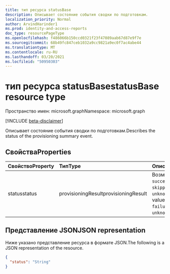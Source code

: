 ```yaml
---
title: тип ресурса statusBase
description: Описывает состояние события сводки по подготовкам.
localization_priority: Normal
author: ArvindHarinder1
ms.prod: identity-and-access-reports
doc_type: resourcePageType
ms.openlocfilehash: f486066b150ccd0321f23f47089aab67d87e9f7e
ms.sourcegitcommit: 68b49fc847ceb1032a9cc9821a9ec0f7ac4abe44
ms.translationtype: MT
ms.contentlocale: ru-RU
ms.lasthandoff: 03/20/2021
ms.locfileid: "50950303"
---
```

# <a name="statusbase-resource-type"></a><span data-ttu-id="db1fc-103">тип ресурса statusBase</span><span class="sxs-lookup"><span data-stu-id="db1fc-103">statusBase resource type</span></span>

<span data-ttu-id="db1fc-104">Пространство имен: microsoft.graph</span><span class="sxs-lookup"><span data-stu-id="db1fc-104">Namespace: microsoft.graph</span></span>

[!INCLUDE [beta-disclaimer](../../includes/beta-disclaimer.md)]

<span data-ttu-id="db1fc-105">Описывает состояние события сводки по подготовкам.</span><span class="sxs-lookup"><span data-stu-id="db1fc-105">Describes the status of the provisioning summary event.</span></span> 

## <a name="properties"></a><span data-ttu-id="db1fc-106">Свойства</span><span class="sxs-lookup"><span data-stu-id="db1fc-106">Properties</span></span>

| <span data-ttu-id="db1fc-107">Свойство</span><span class="sxs-lookup"><span data-stu-id="db1fc-107">Property</span></span>     | <span data-ttu-id="db1fc-108">Тип</span><span class="sxs-lookup"><span data-stu-id="db1fc-108">Type</span></span>        | <span data-ttu-id="db1fc-109">Описание</span><span class="sxs-lookup"><span data-stu-id="db1fc-109">Description</span></span> |
|:-------------|:------------|:------------|
|<span data-ttu-id="db1fc-110">status</span><span class="sxs-lookup"><span data-stu-id="db1fc-110">status</span></span>|<span data-ttu-id="db1fc-111">provisioningResult</span><span class="sxs-lookup"><span data-stu-id="db1fc-111">provisioningResult</span></span>| <span data-ttu-id="db1fc-112">Возможные значения: `success`, `warning`, `failure`, `skipped`, `unknownFutureValue`.</span><span class="sxs-lookup"><span data-stu-id="db1fc-112">Possible values are: `success`, `warning`, `failure`, `skipped`, `unknownFutureValue`.</span></span>|

## <a name="json-representation"></a><span data-ttu-id="db1fc-113">Представление JSON</span><span class="sxs-lookup"><span data-stu-id="db1fc-113">JSON representation</span></span>

<span data-ttu-id="db1fc-114">Ниже указано представление ресурса в формате JSON.</span><span class="sxs-lookup"><span data-stu-id="db1fc-114">The following is a JSON representation of the resource.</span></span>

<!-- {
  "blockType": "resource",
  "optionalProperties": [

  ],
  "@odata.type": "microsoft.graph.statusBase",
  "baseType": null
}-->

```json
{
  "status": "String"
}
```

<!-- uuid: 16cd6b66-4b1a-43a1-adaf-3a886856ed98
2019-02-04 14:57:30 UTC -->
<!-- {
  "type": "#page.annotation",
  "description": "statusBase resource",
  "keywords": "",
  "section": "documentation",
  "tocPath": ""
}-->


